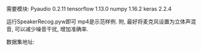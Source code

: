 需要模块:
Pyaudio 0.2.11
tensorflow 1.13.0
numpy 1.16.2
keras 2.2.4

运行SpeakerRecog.pyw即可
mp4是示范样例.
附, 最好将麦克风设置为立体声混音, 可以减少噪音干扰, 增加准确率.

数据集地址: 
